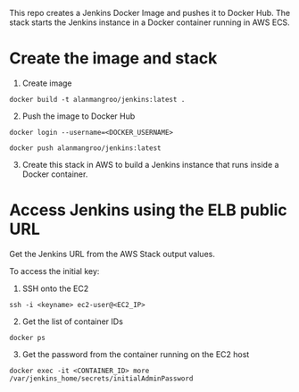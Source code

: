 
This repo creates a Jenkins Docker Image and pushes it to Docker Hub.
The stack starts the Jenkins instance in a Docker container running in AWS ECS.

# Create the image and stack
1. Create image 

`docker build -t alanmangroo/jenkins:latest .`

2. Push the image to Docker Hub

`docker login --username=<DOCKER_USERNAME>`
  
`docker push alanmangroo/jenkins:latest`

3. Create this stack in AWS to build a Jenkins instance that runs inside a Docker container.


# Access Jenkins using the ELB public URL

Get the Jenkins URL from the AWS Stack output values.

To access the initial key:
1. SSH onto the EC2 

`ssh -i <keyname> ec2-user@<EC2_IP>`

2. Get the list of container IDs

`docker ps`

3. Get the password from the container running on the EC2 host

`docker exec -it <CONTAINER_ID> more /var/jenkins_home/secrets/initialAdminPassword`

